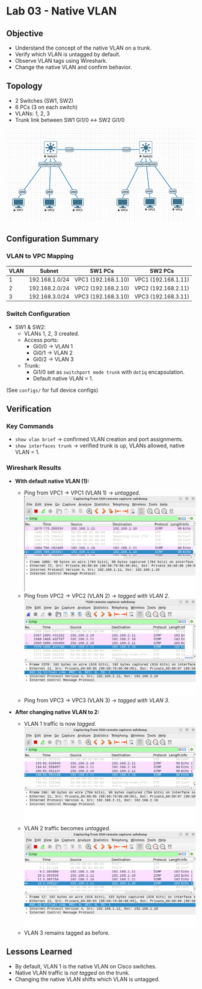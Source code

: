 # Lab 03 - Native VLAN

## Objective
- Understand the concept of the native VLAN on a trunk.  
- Verify which VLAN is untagged by default.  
- Observe VLAN tags using Wireshark.  
- Change the native VLAN and confirm behavior.  

## Topology
- 2 Switches (SW1, SW2)  
- 6 PCs (3 on each switch)  
- VLANs: 1, 2, 3  
- Trunk link between SW1 Gi1/0 ↔ SW2 Gi1/0  

![Lab Topology](diagram.png)

## Configuration Summary

### VLAN to VPC Mapping

| VLAN | Subnet         | SW1 PCs                  | SW2 PCs                  |
|------|----------------|--------------------------|--------------------------|
| 1    | 192.168.1.0/24 | VPC1 (192.168.1.10)      | VPC1 (192.168.1.11)      |
| 2    | 192.168.2.0/24 | VPC2 (192.168.2.10)      | VPC2 (192.168.2.11)      |
| 3    | 192.168.3.0/24 | VPC3 (192.168.3.10)      | VPC3 (192.168.3.11)      |

### Switch Configuration
- SW1 & SW2:  
  - VLANs 1, 2, 3 created.  
  - Access ports:  
    - Gi0/0 → VLAN 1  
    - Gi0/1 → VLAN 2  
    - Gi0/2 → VLAN 3  
  - Trunk:  
    - Gi1/0 set as `switchport mode trunk` with `dot1q` encapsulation.  
    - Default native VLAN = 1.  

(See `configs/` for full device configs)

## Verification

### Key Commands
- `show vlan brief` → confirmed VLAN creation and port assignments.  
- `show interfaces trunk` → verified trunk is up, VLANs allowed, native VLAN = 1.  

### Wireshark Results
- **With default native VLAN (1):**  
  - Ping from VPC1 → VPC1 (VLAN 1) → *untagged*.  
    ![VLAN1 traffic untagged](captures/wireshark-vlan1.png)  
  - Ping from VPC2 → VPC2 (VLAN 2) → *tagged with VLAN 2*.  
    ![VLAN2 traffic tagged](captures/wireshark-vlan2.png)  
  - Ping from VPC3 → VPC3 (VLAN 3) → *tagged with VLAN 3*.  

- **After changing native VLAN to 2:**  
  - VLAN 1 traffic is now *tagged*.  
    ![VLAN1 traffic tagged when native=2](captures/wireshark-vlan1-native2.png)  
  - VLAN 2 traffic becomes *untagged*.  
    ![VLAN2 traffic untagged when native=2](captures/wireshark-vlan2-native2.png)  
  - VLAN 3 remains tagged as before.  

## Lessons Learned
- By default, VLAN 1 is the native VLAN on Cisco switches.  
- Native VLAN traffic is *not tagged* on the trunk.  
- Changing the native VLAN shifts which VLAN is untagged.  
